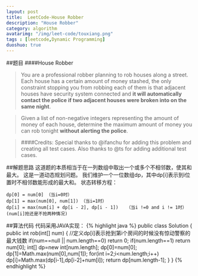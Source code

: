 ```yaml
---
layout: post
title:  LeetCode-House Robber
description: "House Robber"
category: algorithm
avatarimg: "/img/leet-code/touxiang.png"
tags : [leetcode,Dynamic Programming]
duoshuo: true
---
```

##题目
####House Robber
>You are a professional robber planning to rob houses along a street. Each house has a certain amount of money stashed, the only constraint stopping you from robbing each of them is that adjacent houses have security system connected and **it will automatically contact the police if two adjacent houses were broken into on the same night**.

>Given a list of non-negative integers representing the amount of money of each house, determine the maximum amount of money you can rob tonight **without alerting the police**.

>####Credits:
>Special thanks to @ifanchu for adding this problem and creating all test cases. Also thanks to @ts for adding additional test cases.

<!-- more -->
	
##解题思路
这道题的本质相当于在一列数组中取出一个或多个不相邻数，使其和最大。 
这是一道动态规划问题。 
我们维护一个一位数组dp，其中dp[i]表示到i位置时不相邻数能形成的最大和。 
状态转移方程：

	dp[0] = num[0] （当i=0时）
	dp[1] = max(num[0], num[1]) （当i=1时）
	dp[i] = max(num[i] + dp[i - 2], dp[i - 1])   （当i !=0 and i != 1时）(num[i]抢还是不抢两种情况)

##算法代码
代码采用JAVA实现：
{% highlight java %}
public class Solution {
    public int rob(int[] num) {
        //定义dp[i]表示抢到第i个房间的时候没有惊动警察的最大钱数
        if(num==null || num.length==0)
        	return 0;
        if(num.length==1)
        	return num[0];
        int[] dp=new int[num.length];
        dp[0]=num[0];
        dp[1]=Math.max(num[0],num[1]);
        for(int i=2;i<num.length;i++)
        	dp[i]=Math.max(dp[i-1],dp[i-2]+num[i]);
        return dp[num.length-1];
    }
}
{% endhighlight %}











